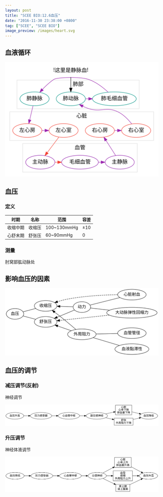 ```yaml
---
layout: post
title: "SCEE BIO:12.6血压"
date: "2016-11-30 23:38:00 +0800"
tag: ["SCEE", "SCEE BIO"]
image_preview: /images/heart.svg
---
```


<link rel="stylesheet" href="/css/bio-font.css">

## 血液循环

![](/images/2016-11-29-scee-bio-12-6-blood-pressure/blood-cycle.svg)

## 血压

### 定义

|时期|名称|范围|容差|
|---|---|---|---|
|收缩中期|收缩压|100~130mmHg|±10|
|心舒末期|舒张压|60~90mmHg|0|


### 测量

肘窝部肱动脉处

## 影响血压的因素

![](/images/2016-11-29-scee-bio-12-6-blood-pressure/factor.svg)

## 血压的调节 <span class="icon-神经元"></span> <span class="icon-肾上腺"></span>

### 减压调节(反射) <span class="icon-神经元"></span>

<span class="icon-神经元"></span> 神经调节

![](/images/2016-11-29-scee-bio-12-6-blood-pressure/low.svg)

### 升压调节 <span class="icon-神经元"></span> <span class="icon-肾上腺"></span>

<span class="icon-神经元"></span> <span class="icon-肾上腺"></span> 神经体液调节

![](/images/2016-11-29-scee-bio-12-6-blood-pressure/high.svg)
